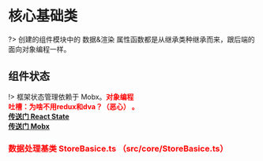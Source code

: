 # 核心基础类
?> 创建的组件模块中的 数据&渲染 属性函数都是从继承类种继承而来，跟后端的面向对象编程一样。
## 组件状态   
!>  框架状态管理依赖于 Mobx。<strong style="color:red">对象编程<strong><br>
吐槽：为啥不用redux和dva？（恶心） 。<br>
[传送门 React State](https://reactjs.org/docs/state-and-lifecycle.html) <br>
[传送门 Mobx](https://cn.mobx.js.org/)
### 数据处理基类  StoreBasice.ts （src/core/StoreBasice.ts）

